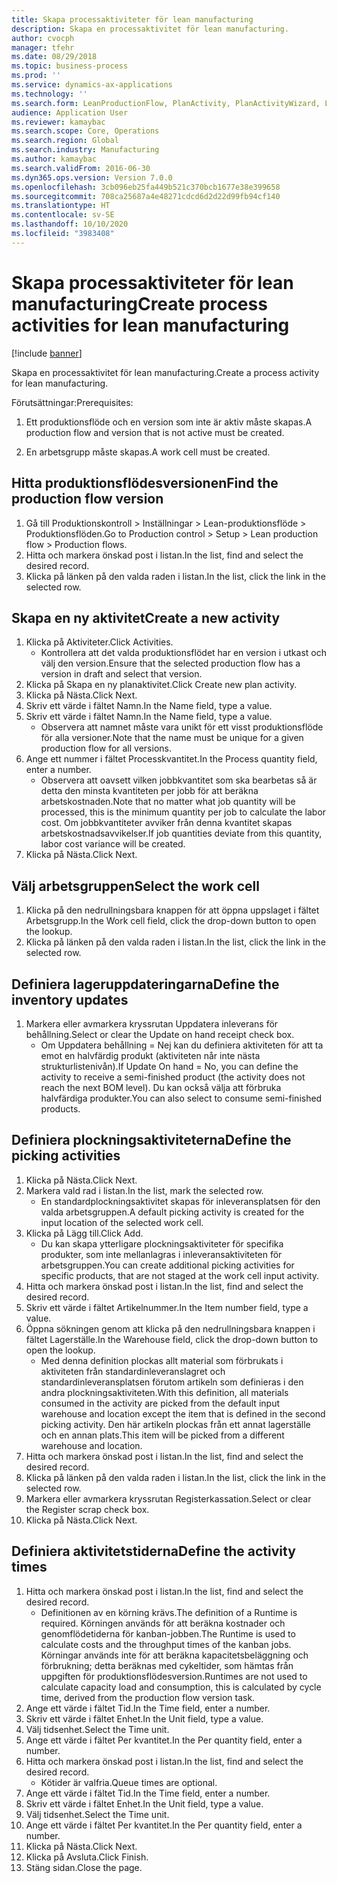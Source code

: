```yaml
---
title: Skapa processaktiviteter för lean manufacturing
description: Skapa en processaktivitet för lean manufacturing.
author: cvocph
manager: tfehr
ms.date: 08/29/2018
ms.topic: business-process
ms.prod: ''
ms.service: dynamics-ax-applications
ms.technology: ''
ms.search.form: LeanProductionFlow, PlanActivity, PlanActivityWizard, LeanWorkCellLookup, InventLocationIdLookup, PlanActivityDetails, KanbanJobPickingListPart
audience: Application User
ms.reviewer: kamaybac
ms.search.scope: Core, Operations
ms.search.region: Global
ms.search.industry: Manufacturing
ms.author: kamaybac
ms.search.validFrom: 2016-06-30
ms.dyn365.ops.version: Version 7.0.0
ms.openlocfilehash: 3cb096eb25fa449b521c370bcb1677e38e399658
ms.sourcegitcommit: 708ca25687a4e48271cdcd6d2d22d99fb94cf140
ms.translationtype: HT
ms.contentlocale: sv-SE
ms.lasthandoff: 10/10/2020
ms.locfileid: "3983408"
---
```

# <a name="create-process-activities-for-lean-manufacturing"></a><span data-ttu-id="e13f1-103">Skapa processaktiviteter för lean manufacturing</span><span class="sxs-lookup"><span data-stu-id="e13f1-103">Create process activities for lean manufacturing</span></span>

[!include [banner](../../includes/banner.md)]

<span data-ttu-id="e13f1-104">Skapa en processaktivitet för lean manufacturing.</span><span class="sxs-lookup"><span data-stu-id="e13f1-104">Create a process activity for lean manufacturing.</span></span> 

<span data-ttu-id="e13f1-105">Förutsättningar:</span><span class="sxs-lookup"><span data-stu-id="e13f1-105">Prerequisites:</span></span> 

1. <span data-ttu-id="e13f1-106">Ett produktionsflöde och en version som inte är aktiv måste skapas.</span><span class="sxs-lookup"><span data-stu-id="e13f1-106">A production flow and version that is not active must be created.</span></span>

2. <span data-ttu-id="e13f1-107">En arbetsgrupp måste skapas.</span><span class="sxs-lookup"><span data-stu-id="e13f1-107">A work cell must be created.</span></span>


## <a name="find-the-production-flow-version"></a><span data-ttu-id="e13f1-108">Hitta produktionsflödesversionen</span><span class="sxs-lookup"><span data-stu-id="e13f1-108">Find the production flow version</span></span>
1. <span data-ttu-id="e13f1-109">Gå till Produktionskontroll > Inställningar > Lean-produktionsflöde > Produktionsflöden.</span><span class="sxs-lookup"><span data-stu-id="e13f1-109">Go to Production control > Setup > Lean production flow > Production flows.</span></span>
2. <span data-ttu-id="e13f1-110">Hitta och markera önskad post i listan.</span><span class="sxs-lookup"><span data-stu-id="e13f1-110">In the list, find and select the desired record.</span></span>
3. <span data-ttu-id="e13f1-111">Klicka på länken på den valda raden i listan.</span><span class="sxs-lookup"><span data-stu-id="e13f1-111">In the list, click the link in the selected row.</span></span>

## <a name="create-a-new-activity"></a><span data-ttu-id="e13f1-112">Skapa en ny aktivitet</span><span class="sxs-lookup"><span data-stu-id="e13f1-112">Create a new activity</span></span>
1. <span data-ttu-id="e13f1-113">Klicka på Aktiviteter.</span><span class="sxs-lookup"><span data-stu-id="e13f1-113">Click Activities.</span></span>
    * <span data-ttu-id="e13f1-114">Kontrollera att det valda produktionsflödet har en version i utkast och välj den version.</span><span class="sxs-lookup"><span data-stu-id="e13f1-114">Ensure that the selected production flow has a version in draft and select that version.</span></span>  
2. <span data-ttu-id="e13f1-115">Klicka på Skapa en ny planaktivitet.</span><span class="sxs-lookup"><span data-stu-id="e13f1-115">Click Create new plan activity.</span></span>
3. <span data-ttu-id="e13f1-116">Klicka på Nästa.</span><span class="sxs-lookup"><span data-stu-id="e13f1-116">Click Next.</span></span>
4. <span data-ttu-id="e13f1-117">Skriv ett värde i fältet Namn.</span><span class="sxs-lookup"><span data-stu-id="e13f1-117">In the Name field, type a value.</span></span>
5. <span data-ttu-id="e13f1-118">Skriv ett värde i fältet Namn.</span><span class="sxs-lookup"><span data-stu-id="e13f1-118">In the Name field, type a value.</span></span>
    * <span data-ttu-id="e13f1-119">Observera att namnet måste vara unikt för ett visst produktionsflöde för alla versioner.</span><span class="sxs-lookup"><span data-stu-id="e13f1-119">Note that the name must be unique for a given production flow for all versions.</span></span>  
6. <span data-ttu-id="e13f1-120">Ange ett nummer i fältet Processkvantitet.</span><span class="sxs-lookup"><span data-stu-id="e13f1-120">In the Process quantity field, enter a number.</span></span>
    * <span data-ttu-id="e13f1-121">Observera att oavsett vilken jobbkvantitet som ska bearbetas så är detta den minsta kvantiteten per jobb för att beräkna arbetskostnaden.</span><span class="sxs-lookup"><span data-stu-id="e13f1-121">Note that no matter what job quantity will be processed, this is the minimum quantity per job to calculate the labor cost.</span></span> <span data-ttu-id="e13f1-122">Om jobbkvantiteter avviker från denna kvantitet skapas arbetskostnadsavvikelser.</span><span class="sxs-lookup"><span data-stu-id="e13f1-122">If job quantities deviate from this quantity, labor cost variance will be created.</span></span>  
7. <span data-ttu-id="e13f1-123">Klicka på Nästa.</span><span class="sxs-lookup"><span data-stu-id="e13f1-123">Click Next.</span></span>

## <a name="select-the-work-cell"></a><span data-ttu-id="e13f1-124">Välj arbetsgruppen</span><span class="sxs-lookup"><span data-stu-id="e13f1-124">Select the work cell</span></span>
1. <span data-ttu-id="e13f1-125">Klicka på den nedrullningsbara knappen för att öppna uppslaget i fältet Arbetsgrupp.</span><span class="sxs-lookup"><span data-stu-id="e13f1-125">In the Work cell field, click the drop-down button to open the lookup.</span></span>
2. <span data-ttu-id="e13f1-126">Klicka på länken på den valda raden i listan.</span><span class="sxs-lookup"><span data-stu-id="e13f1-126">In the list, click the link in the selected row.</span></span>

## <a name="define-the-inventory-updates"></a><span data-ttu-id="e13f1-127">Definiera lageruppdateringarna</span><span class="sxs-lookup"><span data-stu-id="e13f1-127">Define the inventory updates</span></span>
1. <span data-ttu-id="e13f1-128">Markera eller avmarkera kryssrutan Uppdatera inleverans för behållning.</span><span class="sxs-lookup"><span data-stu-id="e13f1-128">Select or clear the Update on hand receipt check box.</span></span>
    * <span data-ttu-id="e13f1-129">Om Uppdatera behållning = Nej kan du definiera aktiviteten för att ta emot en halvfärdig produkt (aktiviteten når inte nästa strukturlistenivån).</span><span class="sxs-lookup"><span data-stu-id="e13f1-129">If Update On hand = No, you can define the activity to receive a semi-finished product (the activity does not reach the next BOM level).</span></span>    <span data-ttu-id="e13f1-130">Du kan också välja att förbruka halvfärdiga produkter.</span><span class="sxs-lookup"><span data-stu-id="e13f1-130">You can also select to consume semi-finished products.</span></span>  

## <a name="define-the-picking-activities"></a><span data-ttu-id="e13f1-131">Definiera plockningsaktiviteterna</span><span class="sxs-lookup"><span data-stu-id="e13f1-131">Define the picking activities</span></span>
1. <span data-ttu-id="e13f1-132">Klicka på Nästa.</span><span class="sxs-lookup"><span data-stu-id="e13f1-132">Click Next.</span></span>
2. <span data-ttu-id="e13f1-133">Markera vald rad i listan.</span><span class="sxs-lookup"><span data-stu-id="e13f1-133">In the list, mark the selected row.</span></span>
    * <span data-ttu-id="e13f1-134">En standardplockningsaktivitet skapas för inleveransplatsen för den valda arbetsgruppen.</span><span class="sxs-lookup"><span data-stu-id="e13f1-134">A default picking activity is created for the input location of the selected work cell.</span></span>  
3. <span data-ttu-id="e13f1-135">Klicka på Lägg till.</span><span class="sxs-lookup"><span data-stu-id="e13f1-135">Click Add.</span></span>
    * <span data-ttu-id="e13f1-136">Du kan skapa ytterligare plockningsaktiviteter för specifika produkter, som inte mellanlagras i inleveransaktiviteten för arbetsgruppen.</span><span class="sxs-lookup"><span data-stu-id="e13f1-136">You can create additional picking activities for specific products, that are not staged at the work cell input activity.</span></span>  
4. <span data-ttu-id="e13f1-137">Hitta och markera önskad post i listan.</span><span class="sxs-lookup"><span data-stu-id="e13f1-137">In the list, find and select the desired record.</span></span>
5. <span data-ttu-id="e13f1-138">Skriv ett värde i fältet Artikelnummer.</span><span class="sxs-lookup"><span data-stu-id="e13f1-138">In the Item number field, type a value.</span></span>
6. <span data-ttu-id="e13f1-139">Öppna sökningen genom att klicka på den nedrullningsbara knappen i fältet Lagerställe.</span><span class="sxs-lookup"><span data-stu-id="e13f1-139">In the Warehouse field, click the drop-down button to open the lookup.</span></span>
    * <span data-ttu-id="e13f1-140">Med denna definition plockas allt material som förbrukats i aktiviteten från standardinleveranslagret och standardinleveransplatsen förutom artikeln som definieras i den andra plockningsaktiviteten.</span><span class="sxs-lookup"><span data-stu-id="e13f1-140">With this definition, all materials consumed in the activity are picked from the default input warehouse and location except the item that is defined in the second picking activity.</span></span> <span data-ttu-id="e13f1-141">Den här artikeln plockas från ett annat lagerställe och en annan plats.</span><span class="sxs-lookup"><span data-stu-id="e13f1-141">This item will be picked from a different warehouse and location.</span></span>  
7. <span data-ttu-id="e13f1-142">Hitta och markera önskad post i listan.</span><span class="sxs-lookup"><span data-stu-id="e13f1-142">In the list, find and select the desired record.</span></span>
8. <span data-ttu-id="e13f1-143">Klicka på länken på den valda raden i listan.</span><span class="sxs-lookup"><span data-stu-id="e13f1-143">In the list, click the link in the selected row.</span></span>
9. <span data-ttu-id="e13f1-144">Markera eller avmarkera kryssrutan Registerkassation.</span><span class="sxs-lookup"><span data-stu-id="e13f1-144">Select or clear the Register scrap check box.</span></span>
10. <span data-ttu-id="e13f1-145">Klicka på Nästa.</span><span class="sxs-lookup"><span data-stu-id="e13f1-145">Click Next.</span></span>

## <a name="define-the-activity-times"></a><span data-ttu-id="e13f1-146">Definiera aktivitetstiderna</span><span class="sxs-lookup"><span data-stu-id="e13f1-146">Define the activity times</span></span>
1. <span data-ttu-id="e13f1-147">Hitta och markera önskad post i listan.</span><span class="sxs-lookup"><span data-stu-id="e13f1-147">In the list, find and select the desired record.</span></span>
    * <span data-ttu-id="e13f1-148">Definitionen av en körning krävs.</span><span class="sxs-lookup"><span data-stu-id="e13f1-148">The definition of a Runtime is required.</span></span> <span data-ttu-id="e13f1-149">Körningen används för att beräkna kostnader och genomflödetiderna för kanban-jobben.</span><span class="sxs-lookup"><span data-stu-id="e13f1-149">The Runtime is used to calculate costs and the throughput times of the kanban jobs.</span></span> <span data-ttu-id="e13f1-150">Körningar används inte för att beräkna kapacitetsbeläggning och förbrukning; detta beräknas med cykeltider, som hämtas från uppgiften för produktionsflödesversion.</span><span class="sxs-lookup"><span data-stu-id="e13f1-150">Runtimes are not used to calculate capacity load and consumption, this is calculated by cycle time, derived from the production flow version task.</span></span>  
2. <span data-ttu-id="e13f1-151">Ange ett värde i fältet Tid.</span><span class="sxs-lookup"><span data-stu-id="e13f1-151">In the Time field, enter a number.</span></span>
3. <span data-ttu-id="e13f1-152">Skriv ett värde i fältet Enhet.</span><span class="sxs-lookup"><span data-stu-id="e13f1-152">In the Unit field, type a value.</span></span>
4. <span data-ttu-id="e13f1-153">Välj tidsenhet.</span><span class="sxs-lookup"><span data-stu-id="e13f1-153">Select the Time unit.</span></span>
5. <span data-ttu-id="e13f1-154">Ange ett värde i fältet Per kvantitet.</span><span class="sxs-lookup"><span data-stu-id="e13f1-154">In the Per quantity field, enter a number.</span></span>
6. <span data-ttu-id="e13f1-155">Hitta och markera önskad post i listan.</span><span class="sxs-lookup"><span data-stu-id="e13f1-155">In the list, find and select the desired record.</span></span>
    * <span data-ttu-id="e13f1-156">Kötider är valfria.</span><span class="sxs-lookup"><span data-stu-id="e13f1-156">Queue times are optional.</span></span>  
7. <span data-ttu-id="e13f1-157">Ange ett värde i fältet Tid.</span><span class="sxs-lookup"><span data-stu-id="e13f1-157">In the Time field, enter a number.</span></span>
8. <span data-ttu-id="e13f1-158">Skriv ett värde i fältet Enhet.</span><span class="sxs-lookup"><span data-stu-id="e13f1-158">In the Unit field, type a value.</span></span>
9. <span data-ttu-id="e13f1-159">Välj tidsenhet.</span><span class="sxs-lookup"><span data-stu-id="e13f1-159">Select the Time unit.</span></span>
10. <span data-ttu-id="e13f1-160">Ange ett värde i fältet Per kvantitet.</span><span class="sxs-lookup"><span data-stu-id="e13f1-160">In the Per quantity field, enter a number.</span></span>
11. <span data-ttu-id="e13f1-161">Klicka på Nästa.</span><span class="sxs-lookup"><span data-stu-id="e13f1-161">Click Next.</span></span>
12. <span data-ttu-id="e13f1-162">Klicka på Avsluta.</span><span class="sxs-lookup"><span data-stu-id="e13f1-162">Click Finish.</span></span>
13. <span data-ttu-id="e13f1-163">Stäng sidan.</span><span class="sxs-lookup"><span data-stu-id="e13f1-163">Close the page.</span></span>

